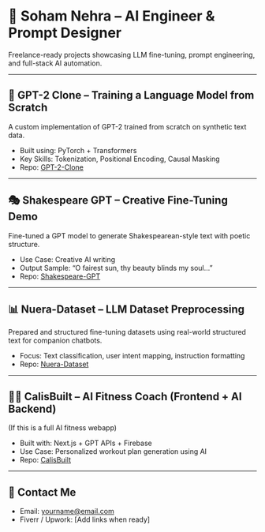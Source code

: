 # 🚀 Soham Nehra – AI Engineer & Prompt Designer

Freelance-ready projects showcasing LLM fine-tuning, prompt engineering, and full-stack AI automation.

---

## 🧠 GPT-2 Clone – Training a Language Model from Scratch
A custom implementation of GPT-2 trained from scratch on synthetic text data.
- Built using: PyTorch + Transformers
- Key Skills: Tokenization, Positional Encoding, Causal Masking
- Repo: [GPT-2-Clone](https://github.com/SohamNehra/GPT-2-Clone)

---

## 🎭 Shakespeare GPT – Creative Fine-Tuning Demo
Fine-tuned a GPT model to generate Shakespearean-style text with poetic structure.
- Use Case: Creative AI writing
- Output Sample: “O fairest sun, thy beauty blinds my soul…”
- Repo: [Shakespeare-GPT](https://github.com/SohamNehra/Shakespeare-GPT)

---

## 📊 Nuera-Dataset – LLM Dataset Preprocessing
Prepared and structured fine-tuning datasets using real-world structured text for companion chatbots.
- Focus: Text classification, user intent mapping, instruction formatting
- Repo: [Nuera-Dataset](https://github.com/SohamNehra/Nuera-Dataset)

---

## 🏋️‍♂️ CalisBuilt – AI Fitness Coach (Frontend + AI Backend)
(If this is a full AI fitness webapp)
- Built with: Next.js + GPT APIs + Firebase
- Use Case: Personalized workout plan generation using AI
- Repo: [CalisBuilt](https://github.com/SohamNehra/CalisBuilt)

---

## 📩 Contact Me
- Email: yourname@email.com  
- Fiverr / Upwork: [Add links when ready]
